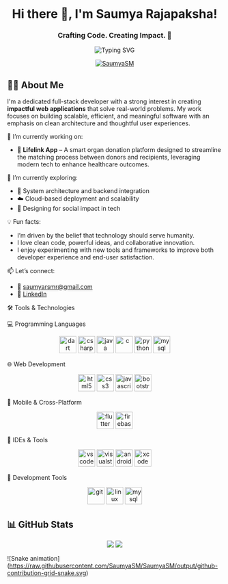 <h1 align="center">Hi there 👋, I'm Saumya Rajapaksha!</h1>
<h3 align="center">Crafting Code. Creating Impact. 🚀</h3>

<p align="center">
  <img src="https://readme-typing-svg.herokuapp.com?font=Fira+Code&size=24&pause=1000&color=00C7FF&center=true&vCenter=true&width=435&lines=Full-Stack+Developer;Open+Source+Enthusiast;Tech+Explorer+%F0%9F%9A%80;Let's+build+something+great+%F0%9F%9A%A1" alt="Typing SVG" />
</p>

<p align="center">
  <a href="https://github.com/SaumyaSM">
    <img src="https://komarev.com/ghpvc/?username=SaumyaSM&label=Profile%20views&color=0e75b6&style=flat" alt="SaumyaSM" />
  </a>
</p>

## 👨‍💻 About Me

I'm a dedicated full-stack developer with a strong interest in creating **impactful web applications** that solve real-world problems. My work focuses on building scalable, efficient, and meaningful software with an emphasis on clean architecture and thoughtful user experiences.

🔭 I’m currently working on:  
- 🚀 **Lifelink App** – A smart organ donation platform designed to streamline the matching process between donors and recipients, leveraging modern tech to enhance healthcare outcomes.

🌱 I’m currently exploring:  
- 🧩 System architecture and backend integration  
- ☁️ Cloud-based deployment and scalability  
- 🧠 Designing for social impact in tech

💡 Fun facts:  
- I’m driven by the belief that technology should serve humanity.  
- I love clean code, powerful ideas, and collaborative innovation.  
- I enjoy experimenting with new tools and frameworks to improve both developer experience and end-user satisfaction.

📫 Let’s connect:  
- 📧 saumyarsmr@gmail.com
- 💼 [LinkedIn](https://www.linkedin.com/in/saumya-rajapaksha-b1454a252)

🛠️ Tools & Technologies

💻 Programming Languages
<p align="center"> <img src="https://cdn.jsdelivr.net/gh/devicons/devicon/icons/dart/dart-original.svg" height="40" alt="dart" /> <img src="https://cdn.jsdelivr.net/gh/devicons/devicon/icons/csharp/csharp-original.svg" height="40" alt="csharp" /> <img src="https://cdn.jsdelivr.net/gh/devicons/devicon/icons/java/java-original.svg" height="40" alt="java" /> <img src="https://cdn.jsdelivr.net/gh/devicons/devicon/icons/c/c-original.svg" height="40" alt="c" /> <img src="https://cdn.jsdelivr.net/gh/devicons/devicon/icons/python/python-original.svg" height="40" alt="python" /> <img src="https://cdn.jsdelivr.net/gh/devicons/devicon/icons/mysql/mysql-original.svg" height="40" alt="mysql" /> </p>

🌐 Web Development
<p align="center"> <img src="https://cdn.jsdelivr.net/gh/devicons/devicon/icons/html5/html5-original.svg" height="40" alt="html5" /> <img src="https://cdn.jsdelivr.net/gh/devicons/devicon/icons/css3/css3-original.svg" height="40" alt="css3" /> <img src="https://cdn.jsdelivr.net/gh/devicons/devicon/icons/javascript/javascript-original.svg" height="40" alt="javascript" /> <img src="https://cdn.jsdelivr.net/gh/devicons/devicon/icons/bootstrap/bootstrap-original.svg" height="40" alt="bootstrap" /> </p>

📱 Mobile & Cross-Platform
<p align="center"> <img src="https://cdn.jsdelivr.net/gh/devicons/devicon/icons/flutter/flutter-original.svg" height="40" alt="flutter" /> <img src="https://cdn.jsdelivr.net/gh/devicons/devicon/icons/firebase/firebase-plain.svg" height="40" alt="firebase" /> </p>

🧰 IDEs & Tools
<p align="center"> <img src="https://cdn.jsdelivr.net/gh/devicons/devicon/icons/vscode/vscode-original.svg" height="40" alt="vscode" /> <img src="https://cdn.jsdelivr.net/gh/devicons/devicon/icons/visualstudio/visualstudio-plain.svg" height="40" alt="visualstudio" /> <img src="https://cdn.jsdelivr.net/gh/devicons/devicon/icons/androidstudio/androidstudio-original.svg" height="40" alt="androidstudio" /> <img src="https://cdn.jsdelivr.net/gh/devicons/devicon/icons/xcode/xcode-original.svg" height="40" alt="xcode" /> </p>

🔧 Development Tools
<p align="center"> <img src="https://cdn.jsdelivr.net/gh/devicons/devicon/icons/git/git-original.svg" height="40" alt="git" /> <img src="https://cdn.jsdelivr.net/gh/devicons/devicon/icons/linux/linux-original.svg" height="40" alt="linux" /> <img src="https://cdn.jsdelivr.net/gh/devicons/devicon/icons/mysql/mysql-original.svg" height="40" alt="mysql" /> </p>

## 📊 GitHub Stats

<div align="center">
  <img src="https://github-readme-stats.vercel.app/api?username=SaumyaSM&show_icons=true&theme=tokyonight&hide_border=true" />
  <img src="https://github-readme-stats.vercel.app/api/top-langs/?username=SaumyaSM&layout=compact&langs_count=6&theme=tokyonight&hide_border=true" />
</div>

![Snake animation]
(https://raw.githubusercontent.com/SaumyaSM/SaumyaSM/output/github-contribution-grid-snake.svg)

